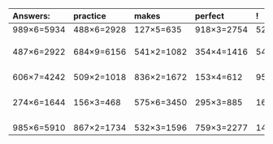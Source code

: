 | Answers: | practice | makes | perfect | ! |
| :--- | :--- | :--- | :--- | :--- |
| 989×6=5934 | 488×6=2928 | 127×5=635 | 918×3=2754 | 520×9=4680 | 
|   |   |   |   |   | 
|   |   |   |   |   | 
|   |   |   |   |   | 
| 487×6=2922 | 684×9=6156 | 541×2=1082 | 354×4=1416 | 540×4=2160 | 
|   |   |   |   |   | 
|   |   |   |   |   | 
|   |   |   |   |   | 
|   |   |   |   |   | 
| 606×7=4242 | 509×2=1018 | 836×2=1672 | 153×4=612 | 957×7=6699 | 
|   |   |   |   |   | 
|   |   |   |   |   | 
|   |   |   |   |   | 
|   |   |   |   |   | 
| 274×6=1644 | 156×3=468 | 575×6=3450 | 295×3=885 | 162×3=486 | 
|   |   |   |   |   | 
|   |   |   |   |   | 
|   |   |   |   |   | 
|   |   |   |   |   | 
| 985×6=5910 | 867×2=1734 | 532×3=1596 | 759×3=2277 | 142×6=852 | 

